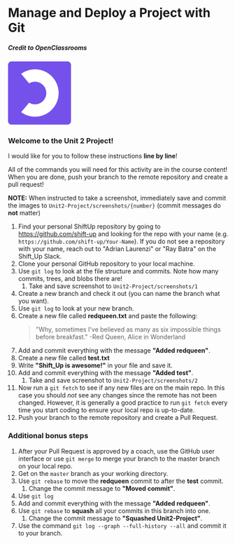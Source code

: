 # Manage and Deploy a Project with Git
##### Credit to OpenClassrooms
![Become](https://github.com/OCclassprojects/logo/blob/master/fav-icon.png?raw=true)

### Welcome to the Unit 2 Project!

I would like for you to follow these instructions **line by line**! 

All of the commands you will need for this activity are in the course content! 
When you are done, push your branch to the remote repository and create a pull request!

**NOTE:** When instructed to take a screenshot, immediately save and commit the images to `Unit2-Project/screenshots/{number}` (commit messages do **not** matter)

1. Find your personal ShiftUp repository by going to https://github.com/shift-up and looking for the repo with your name (e.g. `https://github.com/shift-up/Your-Name`). If you do not see a repository with your name, reach out to "Adrian Laurenzi" or "Ray Batra" on the Shift_Up Slack.
1. Clone your personal GitHub repository to your local machine.
1. Use `git log` to look at the file structure and commits. Note how many commits, trees, and blobs there are!
    1. Take and save screenshot to `Unit2-Project/screenshots/1`
1. Create a new branch and check it out (you can name the branch what you want).
1. Use `git log` to look at your new branch.
1. Create a new file called **redqueen.txt** and paste the following:
    > "Why, sometimes I've believed as many as six impossible things before breakfast." -Red Queen, Alice in Wonderland
1. Add and commit everything with the message **"Added redqueen"**.
1. Create a new file called **test.txt**
1. Write **"Shift_Up is awesome!"** in your file and save it.
1. Add and commit everything with the message **"Added test"**.
    1. Take and save screenshot to `Unit2-Project/screenshots/2`
1. Now run a `git fetch` to see if any new files are on the main repo. In this case you should *not* see any changes since the remote has not been changed. However, it is generally a good practice to run `git fetch` every time you start coding to ensure your local repo is up-to-date.
1. Push your branch to the remote repository and create a Pull Request.

### Additional bonus steps

1. After your Pull Request is approved by a coach, use the GitHub user interface or use `git merge` to merge your branch to the master branch on your local repo.
1. Get on the `master` branch as your working directory.
1. Use `git rebase` to move the **redqueen** commit to after the **test** commit.
    1. Change the commit message to **"Moved commit"**.
1. Use `git log`
1. Add and commit everything with the message **"Added redqueen"**.
1. Use `git rebase` to **squash** all your commits in this branch into one.
    1. Change the commit message to **"Squashed Unit2-Project"**.
1. Use the command `git log --graph --full-history --all` and commit it to your branch.

